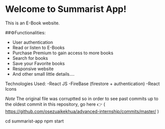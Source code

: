 # Welcome to Summarist App!

This is an E-Book website. 

##⚙️Functionalities:

<ul>
  <li>User authentication</li>
  <li>Read or listen to E-Books</li>
  <li>Purchase Premium to gain access to more books</li>
  <li>Search for books</li>
  <li>Save your Favorite books</li>
  <li>Responsive website</li>
  <li>And other small little details....</li>
</ul>
  
  

Technologies Used:
  -React JS
  -FireBase (firestore + authentication)
  -React Icons

  *Note*
The original file was corruptted so in order to see past commits up to
the oldest commit in this repository, go here 👉 
( https://github.com/osezuaikekhua/advanced-internship/commits/master/ )
  
cd summarist-app
npm start


